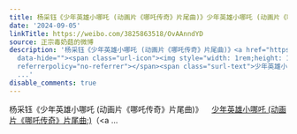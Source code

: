 ```yaml
---
title: 杨采钰《少年英雄小哪吒 (动画片《哪吒传奇》片尾曲)》少年英雄小哪吒 (动画片《哪吒传奇》片尾曲;)（@网易云音乐） [图片]
date: '2024-09-05'
linkTitle: https://weibo.com/3825863518/OvAAnndYD
source: 正宗毒奶菇的微博
description: '杨采钰《少年英雄小哪吒 (动画片《哪吒传奇》片尾曲)》<a href="https://y.music.163.com/m/song?fx-wechatnew=t1&amp;fx-wxqd=c&amp;fx-wordtest=c&amp;id=1498227241&amp;PlayerStyles_SynchronousSharing=t3&amp;fx-listentest=t3&amp;uct2=WtjtswRW+NCUz5vlbSkjsA==&amp;app_version=9.1.55&amp;playerUIModeId=1305001&amp;dlt=0846"
  data-hide=""><span class="url-icon"><img style="width: 1rem;height: 1rem" src="https://h5.sinaimg.cn/upload/2015/09/25/3/timeline_card_small_web_default.png"
  referrerpolicy="no-referrer"></span><span class="surl-text">少年英雄小哪吒 (动画片《哪吒传奇》片尾曲;)</span></a>（<a
  ...'
disable_comments: true
---
```

杨采钰《少年英雄小哪吒 (动画片《哪吒传奇》片尾曲)》<a href="https://y.music.163.com/m/song?fx-wechatnew=t1&amp;fx-wxqd=c&amp;fx-wordtest=c&amp;id=1498227241&amp;PlayerStyles_SynchronousSharing=t3&amp;fx-listentest=t3&amp;uct2=WtjtswRW+NCUz5vlbSkjsA==&amp;app_version=9.1.55&amp;playerUIModeId=1305001&amp;dlt=0846" data-hide=""><span class="url-icon"><img style="width: 1rem;height: 1rem" src="https://h5.sinaimg.cn/upload/2015/09/25/3/timeline_card_small_web_default.png" referrerpolicy="no-referrer"></span><span class="surl-text">少年英雄小哪吒 (动画片《哪吒传奇》片尾曲;)</span></a>（<a ...